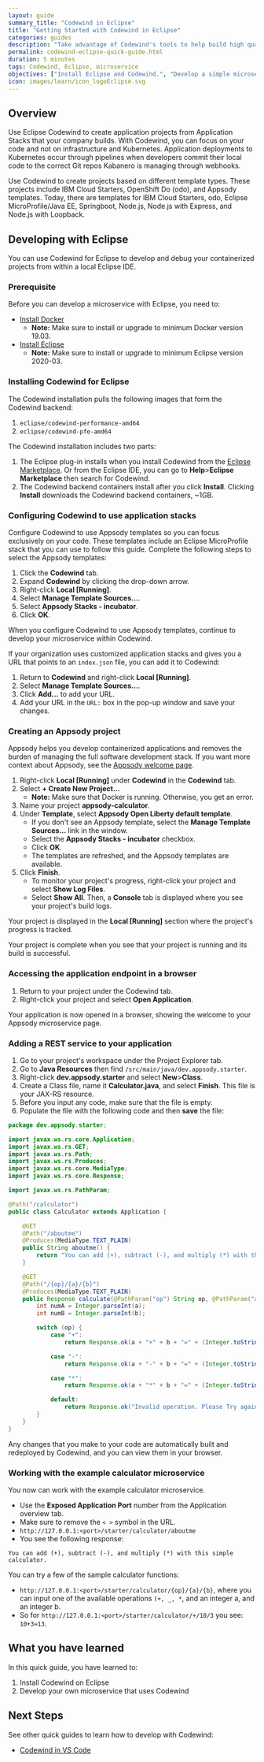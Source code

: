 ```yaml
---
layout: guide
summary_title: "Codewind in Eclipse"
title: "Getting Started with Codewind in Eclipse"
categories: guides
description: "Take advantage of Codewind's tools to help build high quality cloud native applications regardless of which IDE or language you use."
permalink: codewind-eclipse-quick-guide.html
duration: 5 minutes
tags: Codewind, Eclipse, microservice
objectives: ["Install Eclipse and Codewind.", "Develop a simple microservice that uses Eclipse Codewind in Eclipse."]
icon: images/learn/icon_logoEclipse.svg
---
```


## Overview
Use Eclipse Codewind to create application projects from Application Stacks that your company builds. With Codewind, you can focus on your code and not on infrastructure and Kubernetes. Application deployments to Kubernetes occur through pipelines when developers commit their local code to the correct Git repos Kabanero is managing through webhooks.

Use Codewind to create projects based on different template types. These projects include IBM Cloud Starters, OpenShift Do (odo), and Appsody templates. Today, there are templates for IBM Cloud Starters, odo, Eclipse MicroProfile/Java EE, Springboot, Node.js, Node.js with Express, and Node.js with Loopback.

## Developing with Eclipse
You can use Codewind for Eclipse to develop and debug your containerized projects from within a local Eclipse IDE.

### Prerequisite
Before you can develop a microservice with Eclipse, you need to:

* [Install Docker](https://docs.docker.com/install/)
    * **Note:** Make sure to install or upgrade to minimum Docker version 19.03.
* [Install Eclipse](https://www.eclipse.org/downloads/packages/release/)
    * **Note:** Make sure to install or upgrade to minimum Eclipse version 2020-03.

### Installing Codewind for Eclipse
The Codewind installation pulls the following images that form the Codewind backend:

1. `eclipse/codewind-performance-amd64`
2. `eclipse/codewind-pfe-amd64`

The Codewind installation includes two parts:

1. The Eclipse plug-in installs when you install Codewind from the [Eclipse Marketplace](https://marketplace.eclipse.org/content/codewind). Or from the Eclipse IDE, you can go to **Help**>**Eclipse Marketplace** then search for Codewind. 
2. The Codewind backend containers install after you click **Install**. Clicking **Install** downloads the Codewind backend containers, ~1GB.

### Configuring Codewind to use application stacks
Configure Codewind to use Appsody templates so you can focus exclusively on your code. These templates include an Eclipse MicroProfile stack that you can use to follow this guide. Complete the following steps to select the Appsody templates:

1. Click the **Codewind** tab.
2. Expand **Codewind** by clicking the drop-down arrow.
3. Right-click **Local [Running]**.
4. Select **Manage Template Sources...**.
5. Select **Appsody Stacks - incubator**.
6. Click **OK**.

When you configure Codewind to use Appsody templates, continue to develop your microservice within Codewind.

If your organization uses customized application stacks and gives you a URL that points to an `index.json` file, you can add it to Codewind:

1. Return to  **Codewind** and right-click **Local [Running]**.
2. Select **Manage Template Sources...**.
3. Click **Add...** to add your URL.
4. Add your URL in the `URL:` box in the pop-up window and save your changes.

### Creating an Appsody project
Appsody helps you develop containerized applications and removes the burden of managing the full software development stack. If you want more context about Appsody, see the [Appsody welcome page](https://appsody.dev/docs).

1. Right-click **Local [Running]** under **Codewind** in the **Codewind** tab.
2. Select **+ Create New Project...**
    * **Note:** Make sure that Docker is running. Otherwise, you get an error.
3. Name your project **appsody-calculator**.
4. Under **Template**, select **Appsody Open Liberty default template**. 
    * If you don't see an Appsody template, select the **Manage Template Sources...** link in the window.
    * Select the **Appsody Stacks - incubator** checkbox.
    * Click **OK**.
    * The templates are refreshed, and the Appsody templates are available.
5. Click **Finish**.
    * To monitor your project's progress, right-click your project and select **Show Log Files**.
    * Select **Show All**. Then, a **Console** tab is displayed where you see your project's build logs.

Your project is displayed in the **Local [Running]** section where the project's progress is tracked.

Your project is complete when you see that your project is running and its build is successful.

### Accessing the application endpoint in a browser

1. Return to your project under the Codewind tab.
2. Right-click your project and select **Open Application**.

Your application is now opened in a browser, showing the welcome to your Appsody microservice page.

### Adding a REST service to your application

1. Go to your project's workspace under the Project Explorer tab.
2. Go to **Java Resources** then find `/src/main/java/dev.appsody.starter`.
3. Right-click **dev.appsody.starter** and select **New**>**Class**.
4. Create a Class file, name it **Calculator.java**, and select **Finish**. This file is your JAX-RS resource.
5. Before you input any code, make sure that the file is empty. 
6. Populate the file with the following code and then **save** the file:

```java
package dev.appsody.starter;

import javax.ws.rs.core.Application;
import javax.ws.rs.GET;
import javax.ws.rs.Path;
import javax.ws.rs.Produces;
import javax.ws.rs.core.MediaType;
import javax.ws.rs.core.Response;

import javax.ws.rs.PathParam;

@Path("/calculator")
public class Calculator extends Application {

    @GET
    @Path("/aboutme")
    @Produces(MediaType.TEXT_PLAIN)
    public String aboutme() {
        return "You can add (+), subtract (-), and multiply (*) with this simple calculator.";
    }

    @GET
    @Path("/{op}/{a}/{b}")
    @Produces(MediaType.TEXT_PLAIN)
    public Response calculate(@PathParam("op") String op, @PathParam("a") String a, @PathParam("b") String b) {
        int numA = Integer.parseInt(a);
        int numB = Integer.parseInt(b);

        switch (op) {
            case "+":
                return Response.ok(a + "+" + b + "=" + (Integer.toString((numA + numB)))).build();

            case "-":
                return Response.ok(a + "-" + b + "=" + (Integer.toString((numA - numB)))).build();

            case "*":
                return Response.ok(a + "*" + b + "=" + (Integer.toString((numA * numB)))).build();

            default:
                return Response.ok("Invalid operation. Please Try again").build();
        }
    }
}
```
Any changes that you make to your code are automatically built and redeployed by Codewind, and you can view them in your browser.

### Working with the example calculator microservice
You now can work with the example calculator microservice.

* Use the **Exposed Application Port** number from the Application overview tab.
* Make sure to remove the `< >` symbol in the URL.
* `http://127.0.0.1:<port>/starter/calculator/aboutme`
* You see the following response:

```
You can add (+), subtract (-), and multiply (*) with this simple calculator.
```

You can try a few of the sample calculator functions:

* `http://127.0.0.1:<port>/starter/calculator/{op}/{a}/{b}`, where you can input one of the available operations `(+, _, *`, and an integer a, and an integer b.
* So for `http://127.0.0.1:<port>/starter/calculator/+/10/3` you see: `10+3=13`.

## What you have learned
In this quick guide, you have learned to:
1. Install Codewind on Eclipse
2. Develop your own microservice that uses Codewind

## Next Steps
See other quick guides to learn how to develop with Codewind:

* [Codewind in VS Code](codewind-vscode-quick-guide.html)